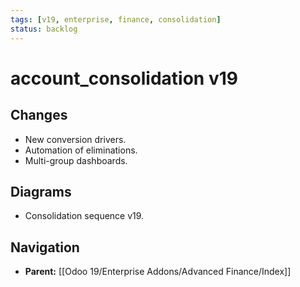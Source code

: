 ```yaml
---
tags: [v19, enterprise, finance, consolidation]
status: backlog
---
```

# account_consolidation v19

## Changes
- New conversion drivers.
- Automation of eliminations.
- Multi-group dashboards.

## Diagrams
- Consolidation sequence v19.






## Navigation
- **Parent:** [[Odoo 19/Enterprise Addons/Advanced Finance/Index]]

